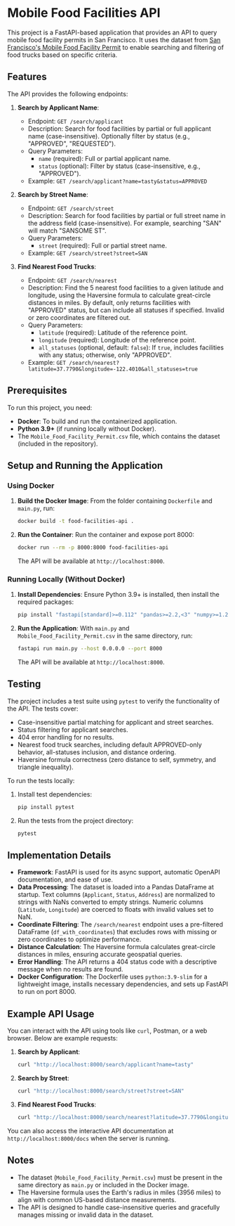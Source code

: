 # Mobile Food Facilities API

This project is a FastAPI-based application that provides an API to query mobile food facility permits in San Francisco. It uses the dataset from [San Francisco's Mobile Food Facility Permit](https://data.sfgov.org/Economy-and-Community/Mobile-Food-Facility-Permit/rqzj-sfat/data) to enable searching and filtering of food trucks based on specific criteria.

## Features

The API provides the following endpoints:

1. **Search by Applicant Name**:
   - Endpoint: `GET /search/applicant`
   - Description: Search for food facilities by partial or full applicant name (case-insensitive). Optionally filter by status (e.g., "APPROVED", "REQUESTED").
   - Query Parameters:
     - `name` (required): Full or partial applicant name.
     - `status` (optional): Filter by status (case-insensitive, e.g., "APPROVED").
   - Example: `GET /search/applicant?name=tasty&status=APPROVED`

2. **Search by Street Name**:
   - Endpoint: `GET /search/street`
   - Description: Search for food facilities by partial or full street name in the address field (case-insensitive). For example, searching "SAN" will match "SANSOME ST".
   - Query Parameters:
     - `street` (required): Full or partial street name.
   - Example: `GET /search/street?street=SAN`

3. **Find Nearest Food Trucks**:
   - Endpoint: `GET /search/nearest`
   - Description: Find the 5 nearest food facilities to a given latitude and longitude, using the Haversine formula to calculate great-circle distances in miles. By default, only returns facilities with "APPROVED" status, but can include all statuses if specified. Invalid or zero coordinates are filtered out.
   - Query Parameters:
     - `latitude` (required): Latitude of the reference point.
     - `longitude` (required): Longitude of the reference point.
     - `all_statuses` (optional, default: `false`): If `true`, includes facilities with any status; otherwise, only "APPROVED".
   - Example: `GET /search/nearest?latitude=37.7790&longitude=-122.4010&all_statuses=true`

## Prerequisites

To run this project, you need:

- **Docker**: To build and run the containerized application.
- **Python 3.9+** (if running locally without Docker).
- The `Mobile_Food_Facility_Permit.csv` file, which contains the dataset (included in the repository).

## Setup and Running the Application

### Using Docker

1. **Build the Docker Image**:
   From the folder containing `Dockerfile` and `main.py`, run:
   ```bash
   docker build -t food-facilities-api .
   ```

2. **Run the Container**:
   Run the container and expose port 8000:
   ```bash
   docker run --rm -p 8000:8000 food-facilities-api
   ```

   The API will be available at `http://localhost:8000`.

### Running Locally (Without Docker)

1. **Install Dependencies**:
   Ensure Python 3.9+ is installed, then install the required packages:
   ```bash
   pip install "fastapi[standard]>=0.112" "pandas>=2.2,<3" "numpy>=1.26,<2"
   ```

2. **Run the Application**:
   With `main.py` and `Mobile_Food_Facility_Permit.csv` in the same directory, run:
   ```bash
   fastapi run main.py --host 0.0.0.0 --port 8000
   ```

   The API will be available at `http://localhost:8000`.

## Testing

The project includes a test suite using `pytest` to verify the functionality of the API. The tests cover:

- Case-insensitive partial matching for applicant and street searches.
- Status filtering for applicant searches.
- 404 error handling for no results.
- Nearest food truck searches, including default APPROVED-only behavior, all-statuses inclusion, and distance ordering.
- Haversine formula correctness (zero distance to self, symmetry, and triangle inequality).

To run the tests locally:

1. Install test dependencies:
   ```bash
   pip install pytest
   ```

2. Run the tests from the project directory:
   ```bash
   pytest
   ```

## Implementation Details

- **Framework**: FastAPI is used for its async support, automatic OpenAPI documentation, and ease of use.
- **Data Processing**: The dataset is loaded into a Pandas DataFrame at startup. Text columns (`Applicant`, `Status`, `Address`) are normalized to strings with NaNs converted to empty strings. Numeric columns (`Latitude`, `Longitude`) are coerced to floats with invalid values set to NaN.
- **Coordinate Filtering**: The `/search/nearest` endpoint uses a pre-filtered DataFrame (`df_with_coordinates`) that excludes rows with missing or zero coordinates to optimize performance.
- **Distance Calculation**: The Haversine formula calculates great-circle distances in miles, ensuring accurate geospatial queries.
- **Error Handling**: The API returns a 404 status code with a descriptive message when no results are found.
- **Docker Configuration**: The Dockerfile uses `python:3.9-slim` for a lightweight image, installs necessary dependencies, and sets up FastAPI to run on port 8000.

## Example API Usage

You can interact with the API using tools like `curl`, Postman, or a web browser. Below are example requests:

1. **Search by Applicant**:
   ```bash
   curl "http://localhost:8000/search/applicant?name=tasty"
   ```

2. **Search by Street**:
   ```bash
   curl "http://localhost:8000/search/street?street=SAN"
   ```

3. **Find Nearest Food Trucks**:
   ```bash
   curl "http://localhost:8000/search/nearest?latitude=37.7790&longitude=-122.4010&all_statuses=true"
   ```

You can also access the interactive API documentation at `http://localhost:8000/docs` when the server is running.

## Notes

- The dataset (`Mobile_Food_Facility_Permit.csv`) must be present in the same directory as `main.py` or included in the Docker image.
- The Haversine formula uses the Earth's radius in miles (3956 miles) to align with common US-based distance measurements.
- The API is designed to handle case-insensitive queries and gracefully manages missing or invalid data in the dataset.